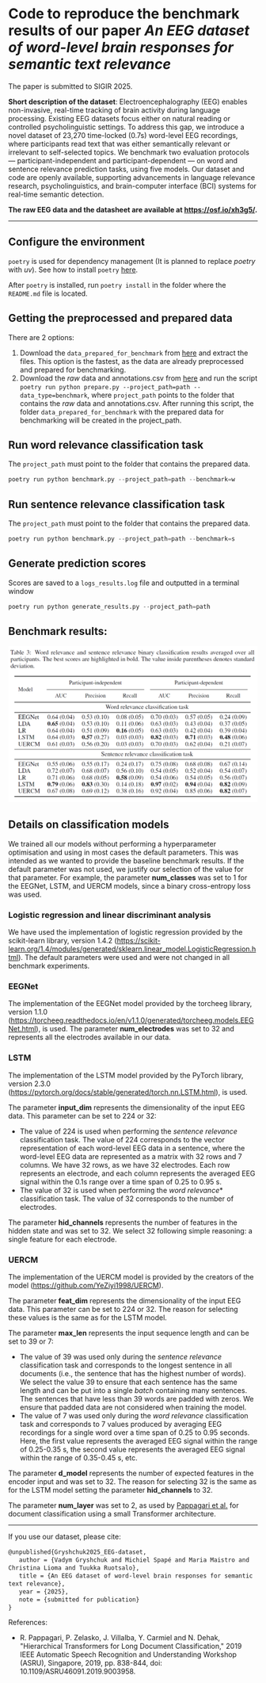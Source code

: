 # Code to reproduce the benchmark results of our paper *An EEG dataset of word-level brain responses for semantic text relevance*

The paper is submitted to SIGIR 2025.

**Short description of the dataset**: Electroencephalography (EEG) enables non-invasive, real-time tracking of brain activity during language processing. Existing EEG datasets focus either on natural reading or controlled psycholinguistic settings. To address this gap, we introduce a novel dataset of 23,270 time-locked (0.7s) word-level EEG recordings, where participants read text that was either semantically relevant or irrelevant to self-selected topics. We benchmark two evaluation protocols — participant-independent and participant-dependent — on word and sentence relevance prediction tasks, using five models. Our dataset and code are openly available, supporting advancements in language relevance research, psycholinguistics, and brain-computer interface (BCI) systems for real-time semantic detection.

**The raw EEG data and the datasheet are available at https://osf.io/xh3g5/.**

---

## Configure the environment
``poetry`` is used for dependency management (It is planned to replace *poetry* with *uv*).
See how to install ``poetry`` [here][2].

After ``poetry`` is installed, run ``poetry install`` in the folder where the ``README.md`` file is located.


## Getting the preprocessed and prepared data
There are 2 options:
1. Download the ``data_prepared_for_benchmark`` from [here][3] and extract the files.
This option is the fastest, as the data are already preprocessed and prepared for benchmarking.
2. Download the *raw* data and annotations.csv from [here][5] and 
run the script ``poetry run python prepare.py --project_path=path --data_type=benchmark``,
where ``project_path`` points to the folder that contains the *raw* data and annotations.csv.
After running this script, the folder ``data_prepared_for_benchmark``
with the prepared data for benchmarking will be created in the project_path.

## Run word relevance classification task

The ``project_path`` must point to the folder that contains the prepared data.
```py
poetry run python benchmark.py --project_path=path --benchmark=w
```

## Run sentence relevance classification task

The ``project_path`` must point to the folder that contains the prepared data.
```py
poetry run python benchmark.py --project_path=path --benchmark=s
```

## Generate prediction scores
Scores are saved to a ``logs_results.log`` file and outputted in a terminal window

```py
poetry run python generate_results.py --project_path=path
```

## Benchmark results:

![Benchmark results](results.PNG)

## Details on classification models
We trained all our models without performing a hyperparameter optimisation and using in most cases the default parameters. 
This was intended as we wanted to provide the baseline benchmark results. 
If the default parameter was not used, we justify our selection of the value for that parameter. 
For example, the parameter **num\_classes** was set to 1 for the EEGNet, LSTM, and UERCM models, 
since a binary cross-entropy loss was used.

### Logistic regression and linear discriminant analysis
We have used the implementation of logistic regression provided by the scikit-learn library,
version 1.4.2 (https://scikit-learn.org/1.4/modules/generated/sklearn.linear_model.LogisticRegression.html).
The default parameters were used and were not changed in all benchmark experiments.

### EEGNet
The implementation of the EEGNet model provided by the torcheeg library,
version 1.1.0 (https://torcheeg.readthedocs.io/en/v1.1.0/generated/torcheeg.models.EEGNet.html), is used.
The parameter **num_electrodes** was set to 32 and represents all the electrodes available in our data.

### LSTM
The implementation of the LSTM model provided by the PyTorch library, 
version 2.3.0 (https://pytorch.org/docs/stable/generated/torch.nn.LSTM.html), is used.

The parameter **input_dim** represents the dimensionality of the input EEG data.
This parameter can be set to 224 or 32:
- The value of 224 is used when performing the *sentence relevance* classification task. 
The value of 224 corresponds to the vector representation of each word-level EEG data in a sentence, 
where the word-level EEG data are represented as a matrix with 32 rows and 7 columns. 
We have 32 rows, as we have 32 electrodes. Each row represents an electrode, 
and each column represents the averaged EEG signal within the 0.1s range over a time span of 0.25 to 0.95 s.  
- The value of 32 is used when performing the *word relevance** classification task. 
The value of 32 corresponds to the number of electrodes.

The parameter **hid_channels** represents the number of features in the hidden state and was set to 32. 
We select 32 following simple reasoning: a single feature for each electrode. 

### UERCM
The implementation of the UERCM model is provided by the creators of the model (https://github.com/YeZiyi1998/UERCM).

The parameter **feat_dim** represents the dimensionality of the input EEG data. 
This parameter can be set to 224 or 32. The reason for selecting these values is the same as for the LSTM model.

The parameter **max_len** represents the input sequence length and can be set to 39 or 7:
- The value of 39 was used only during the *sentence relevance* classification task 
and corresponds to the longest sentence in all documents (i.e., the sentence that has the highest number of words). 
We select the value 39 to ensure that each sentence has the same length and 
can be put into a single *batch* containing many sentences. 
The sentences that have less than 39 words are padded with zeros. 
We ensure that padded data are not considered when training the model. 
- The value of 7 was used only during the *word relevance* classification task and 
corresponds to 7 values produced by averaging EEG recordings for a single word over a time span of 0.25 to 0.95 seconds.
Here, the first value represents the averaged EEG signal within the range of 0.25-0.35 s, 
the second value represents the averaged EEG signal within the range of 0.35-0.45 s, etc.

The parameter **d_model** represents the number of expected features in the encoder input and was set to 32. 
The reason for selecting 32 is the same as for the LSTM model setting the parameter **hid_channels** to 32. 

The parameter **num_layer** was set to 2, as used by [Pappagari et al.][4] for document classification 
using a small Transformer architecture.

---

If you use our dataset, please cite:
```
@unpublished{Gryshchuk2025_EEG-dataset,
   author = {Vadym Gryshchuk and Michiel Spapé and Maria Maistro and Christina Lioma and Tuukka Ruotsalo},
   title = {An EEG dataset of word-level brain responses for semantic text relevance},
   year = {2025},
   note = {submitted for publication}
}
```

  [1]: https://huggingface.co/datasets/Quoron/EEG-semantic-text-relevance
  [2]: https://python-poetry.org/docs/#installation
  [3]: https://drive.proton.me/urls/2TWQXJW2C4#9G2lbi7SuGFE
  [4]: https://arxiv.org/abs/1910.10781
  [5]: https://osf.io/xh3g5/

References:

- R. Pappagari, P. Zelasko, J. Villalba, Y. Carmiel and N. Dehak, "Hierarchical Transformers for Long Document Classification," 2019 IEEE Automatic Speech Recognition and Understanding Workshop (ASRU), Singapore, 2019, pp. 838-844, doi: 10.1109/ASRU46091.2019.9003958.
